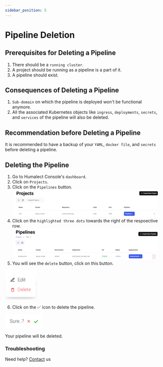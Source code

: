 ```yaml
---
sidebar_position: 5
---
```


# Pipeline Deletion

## Prerequisites for Deleting a Pipeline
1. There should be a `running cluster`.
2. A project should be running as a pipeline is a part of it.
3. A pipeline should exist.

## Consequences of Deleting a Pipeline

1. `Sub-domain` on which the pipeline is deployed won't be functional anymore.
2. All the associated Kubernetes objects like `ingress`, `deployments`, `secrets`, and `services` of the pipeline will also be deleted.

## Recommendation before Deleting a Pipeline
It is recommended to have a backup of your `YAML`, `docker file`, and `secrets` before deleting a pipeline.

## Deleting the Pipeline
1. Go to Humalect Console's `dashboard`.
2. Click on `Projects`.
3. Click on the `Pipelines` button.
![list-all-projects](./../../static/img/list-all-projects.png)
4. Click on the `highlighted three dots` towards the right of the respoective row.
![list-all-pipelines](./../../static/img/list-all-pipelines.png)
5. You will see the `delete` button, click on this button.

![delete-dropdown](./../../static/img/delete-dropdown.png)

6. Click on the ✅ icon to delete the pipeline.

![confirm-deletion-pipeline](./../../static/img/confirm-deletion-pipeline.png)

Your pipeline will be deleted.

### Troubleshooting
Need help? [Contact](./../Contact-us/reach-out-to-us) us

